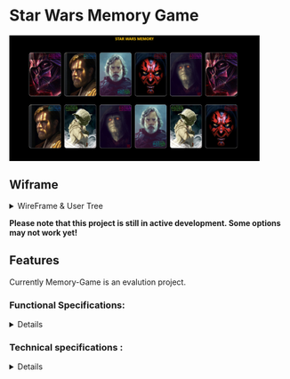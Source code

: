 # Star Wars Memory Game


<img width="450px" src="doc/Memory Game.jpg" align="center"/>

## Wiframe

<details>
<summary>WireFrame & User Tree</summary>

<img width="450px" src="doc/iPad – 1.png" align="center"/>
<details>
<summary>stats</summary>

<img width="450px" src="doc/iPhone X-XS-11 Pro – 1.png" align="center"  />
</details>
<details>
<summary>blog</summary>

<img width="450px" src="doc/Web 1920 – 1.png" align="center"/>()
</details>
</details>

**Please note that this project is still in active development. Some options may not work yet!**

## Features

Currently Memory-Game is an evalution project.

### Functional Specifications:
<details>

Functional Specifications:

- Display 12 cards face down on the screen 
- When the player clicks on a card, it turns over 
- When the player clicks on a second card if it is identical to the previous one, the two cards remain face up otherwise the cards are hidden again.
- When all pairs are found and therefore all cards are face up the game is over
</details>

### Technical specifications :
<details>
- HTML5

- CSS3

- Framework Boostrap4

- Boilerplate base

- JavaScript with respect to ES6 standards

- You produced simple wireframe mockups for at least one of the pages

- You have produced a functional tree structure of the application showing the use cases possible from page

- Your wireframes are accessible in a DOC folder

- Your interface is responsive on all media

- You respect the DRY principle

- Your code is commented

- Your code is hosted on GitHub

- You have used versioning software

- Your site is hosted via a GH-page

- The repository contains a readme, description and tags

- You use a KANBAN-type project management tool. Ideally for each task you estimate time and priority and put yourself in the user's shoes.

- The rendering will be done via github. You will need to upload a file in your name to TEAMS before Sunday evening midnight.
</details>
